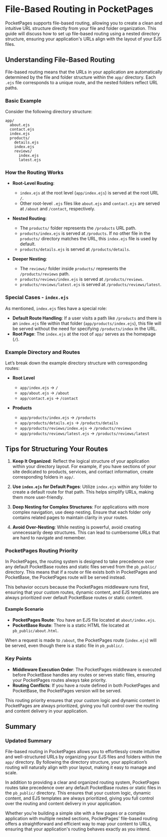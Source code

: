 # File-Based Routing in PocketPages

PocketPages supports file-based routing, allowing you to create a clean and intuitive URL structure directly from your file and folder organization. This guide will discuss how to set up file-based routing using a nested directory structure, ensuring your application's URLs align with the layout of your EJS files.

## Understanding File-Based Routing

File-based routing means that the URLs in your application are automatically determined by the file and folder structure within the `app/` directory. Each `.ejs` file corresponds to a unique route, and the nested folders reflect URL paths.

### Basic Example

Consider the following directory structure:

```
app/
  about.ejs
  contact.ejs
  index.ejs
  products/
    details.ejs
    index.ejs
    reviews/
      index.ejs
      latest.ejs
```

### How the Routing Works

- **Root-Level Routing**:

  - `index.ejs` at the root level (`app/index.ejs`) is served at the root URL `/`.
  - Other root-level `.ejs` files like `about.ejs` and `contact.ejs` are served at `/about` and `/contact`, respectively.

- **Nested Routing**:

  - The `products/` folder represents the `/products` URL path.
  - `products/index.ejs` is served at `/products`. If no other file in the `products/` directory matches the URL, this `index.ejs` file is used by default.
  - `products/details.ejs` is served at `/products/details`.

- **Deeper Nesting**:
  - The `reviews/` folder inside `products/` represents the `/products/reviews` path.
  - `products/reviews/index.ejs` is served at `/products/reviews`.
  - `products/reviews/latest.ejs` is served at `/products/reviews/latest`.

### Special Cases - `index.ejs`

As mentioned, `index.ejs` files have a special role:

- **Default Route Handling**: If a user visits a path like `/products` and there is an `index.ejs` file within that folder (`app/products/index.ejs`), this file will be served without the need for specifying `/products/index` in the URL.
- **Root Page**: The `index.ejs` at the root of `app/` serves as the homepage (`/`).

### Example Directory and Routes

Let’s break down the example directory structure with corresponding routes:

- **Root Level**

  - `app/index.ejs` -> `/`
  - `app/about.ejs` -> `/about`
  - `app/contact.ejs` -> `/contact`

- **Products**
  - `app/products/index.ejs` -> `/products`
  - `app/products/details.ejs` -> `/products/details`
  - `app/products/reviews/index.ejs` -> `/products/reviews`
  - `app/products/reviews/latest.ejs` -> `/products/reviews/latest`

## Tips for Structuring Your Routes

1. **Keep It Organized**: Reflect the logical structure of your application within your directory layout. For example, if you have sections of your site dedicated to products, services, and contact information, create corresponding folders in `app/`.

2. **Use `index.ejs` for Default Pages**: Utilize `index.ejs` within any folder to create a default route for that path. This helps simplify URLs, making them more user-friendly.

3. **Deep Nesting for Complex Structures**: For applications with more complex navigation, use deep nesting. Ensure that each folder only contains related pages to maintain clarity in your routes.

4. **Avoid Over-Nesting**: While nesting is powerful, avoid creating unnecessarily deep structures. This can lead to cumbersome URLs that are hard to navigate and remember.

### PocketPages Routing Priority

In PocketPages, the routing system is designed to take precedence over any default PocketBase routes and static files served from the `pb_public/` directory. This means that if a route or file exists both in PocketPages and PocketBase, the PocketPages route will be served instead.

This behavior occurs because the PocketPages middleware runs first, ensuring that your custom routes, dynamic content, and EJS templates are always prioritized over default PocketBase routes or static content.

#### Example Scenario

- **PocketPages Route**: You have an EJS file located at `about/index.ejs`.
- **PocketBase Route**: There is a static HTML file located at `pb_public/about.html`.

When a request is made to `/about`, the PocketPages route (`index.ejs`) will be served, even though there is a static file in `pb_public/`.

### Key Points

- **Middleware Execution Order**: The PocketPages middleware is executed before PocketBase handles any routes or serves static files, ensuring your PocketPages routes always take priority.
- **Routing Conflicts**: If you have a route defined in both PocketPages and PocketBase, the PocketPages version will be served.

This routing priority ensures that your custom logic and dynamic content in PocketPages are always prioritized, giving you full control over the routing and content delivery in your application.

## Summary

### Updated Summary

File-based routing in PocketPages allows you to effortlessly create intuitive and well-structured URLs by organizing your EJS files and folders within the `app/` directory. By following the directory structure, your application’s routing will naturally align with your layout, making it easy to manage and scale.

In addition to providing a clear and organized routing system, PocketPages routes take precedence over any default PocketBase routes or static files in the `pb_public/` directory. This ensures that your custom logic, dynamic content, and EJS templates are always prioritized, giving you full control over the routing and content delivery in your application.

Whether you’re building a simple site with a few pages or a complex application with multiple nested sections, PocketPages' file-based routing offers a straightforward and efficient way to map your content to URLs, ensuring that your application's routing behaves exactly as you intend.
